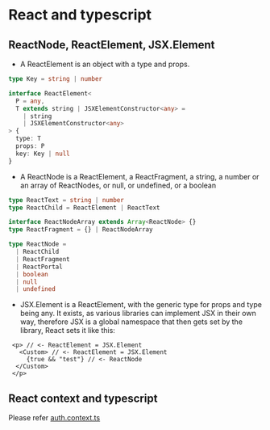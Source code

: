 # React and typescript

## ReactNode, ReactElement, JSX.Element

- A ReactElement is an object with a type and props.

```ts
type Key = string | number

interface ReactElement<
  P = any,
  T extends string | JSXElementConstructor<any> =
    | string
    | JSXElementConstructor<any>
> {
  type: T
  props: P
  key: Key | null
}
```

- A ReactNode is a ReactElement, a ReactFragment, a string, a number or an array of ReactNodes, or null, or undefined, or a boolean

```ts
type ReactText = string | number
type ReactChild = ReactElement | ReactText

interface ReactNodeArray extends Array<ReactNode> {}
type ReactFragment = {} | ReactNodeArray

type ReactNode =
  | ReactChild
  | ReactFragment
  | ReactPortal
  | boolean
  | null
  | undefined
```

- JSX.Element is a ReactElement, with the generic type for props and type being any. It exists, as various libraries can implement JSX in their own way, therefore JSX is a global namespace that then gets set by the library, React sets it like this:

```tsx
 <p> // <- ReactElement = JSX.Element
   <Custom> // <- ReactElement = JSX.Element
     {true && "test"} // <- ReactNode
  </Custom>
 </p>
```

## React context and typescript

Please refer [auth.context.ts](src/context/auth.context.tsx)
